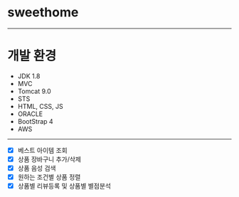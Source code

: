 # sweethome
---
# 개발 환경
* JDK 1.8
* MVC
* Tomcat 9.0
* STS
* HTML, CSS, JS
* ORACLE
* BootStrap 4<br>
* AWS
---
- [x] 베스트 아이템 조회
- [x] 상품 장바구니 추가/삭제
- [x] 상품 음성 검색 
- [x] 원하는 조건별 상품 정렬
- [x] 상품별 리뷰등록 및 상품별 별점분석 
